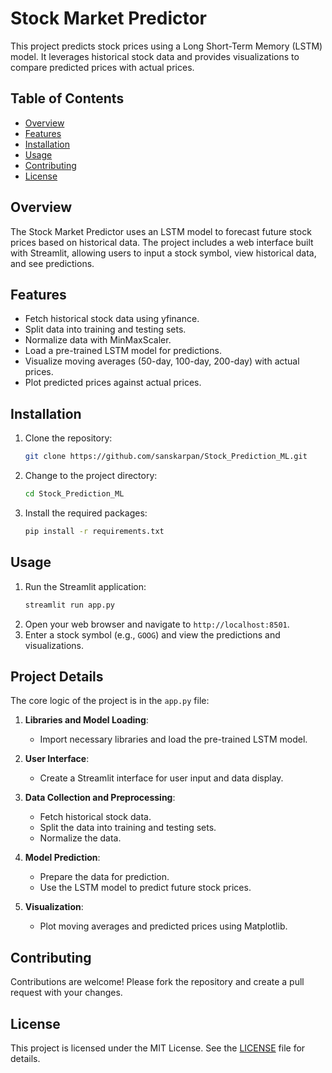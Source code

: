 # Stock Market Predictor

This project predicts stock prices using a Long Short-Term Memory (LSTM) model. It leverages historical stock data and provides visualizations to compare predicted prices with actual prices.

## Table of Contents

- [Overview](#overview)
- [Features](#features)
- [Installation](#installation)
- [Usage](#usage)
- [Contributing](#contributing)
- [License](#license)

## Overview

The Stock Market Predictor uses an LSTM model to forecast future stock prices based on historical data. The project includes a web interface built with Streamlit, allowing users to input a stock symbol, view historical data, and see predictions.

## Features

- Fetch historical stock data using yfinance.
- Split data into training and testing sets.
- Normalize data with MinMaxScaler.
- Load a pre-trained LSTM model for predictions.
- Visualize moving averages (50-day, 100-day, 200-day) with actual prices.
- Plot predicted prices against actual prices.

## Installation

1. Clone the repository:
    ```bash
    git clone https://github.com/sanskarpan/Stock_Prediction_ML.git
    ```
2. Change to the project directory:
    ```bash
    cd Stock_Prediction_ML
    ```
3. Install the required packages:
    ```bash
    pip install -r requirements.txt
    ```

## Usage

1. Run the Streamlit application:
    ```bash
    streamlit run app.py
    ```
2. Open your web browser and navigate to `http://localhost:8501`.
3. Enter a stock symbol (e.g., `GOOG`) and view the predictions and visualizations.

## Project Details

The core logic of the project is in the `app.py` file:

1. **Libraries and Model Loading**:
    - Import necessary libraries and load the pre-trained LSTM model.

2. **User Interface**:
    - Create a Streamlit interface for user input and data display.

3. **Data Collection and Preprocessing**:
    - Fetch historical stock data.
    - Split the data into training and testing sets.
    - Normalize the data.

4. **Model Prediction**:
    - Prepare the data for prediction.
    - Use the LSTM model to predict future stock prices.

5. **Visualization**:
    - Plot moving averages and predicted prices using Matplotlib.

## Contributing

Contributions are welcome! Please fork the repository and create a pull request with your changes.

## License

This project is licensed under the MIT License. See the [LICENSE](LICENSE) file for details.

